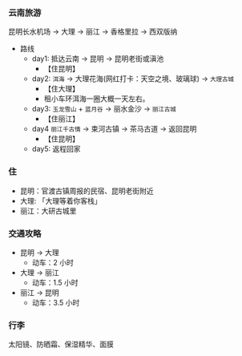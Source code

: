<!--
abbrlink: sd1vcnx7
-->

### 云南旅游

昆明长水机场 -> 大理 -> 丽江 -> 香格里拉 -> 西双版纳

* 路线
  * day1: 抵达云南 -> 昆明 -> 昆明老街或滇池
    * 【住昆明】
  <!-- * day2: 昆明 -> `石林景区` -> 楚雄 -->
    <!-- * 1 小时车程 -->
  * day2: `洱海` -> 大理花海(网红打卡：天空之境、玻璃球) -> `大理古城`
    * 【住大理】
    * 租小车环洱海一圈大概一天左右。
  * day3: `玉龙雪山` + `蓝月谷` -> 丽水金沙 -> `丽江古城`
    * 【住丽江】
  * day4 `丽江千古情` -> 束河古镇 -> 茶马古道 -> 返回昆明
    * 【住昆明】
  * day5: 返程回家

### 住

* 昆明：官渡古镇周报的民宿、昆明老街附近
* 大理: 「大理等着你客栈」
* 丽江：大研古城里
<!-- * 香格里拉：独克宗古城附近
* 西双版纳：告庄西双景附近 -->

### 交通攻略

* 昆明 -> 大理
  * 动车：2 小时
* 大理 -> 丽江
  * 动车：1.5 小时
* 丽江 -> 昆明
  * 动车：3.5 小时

### 行李

太阳镜、防晒霜、保湿精华、面膜